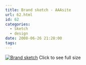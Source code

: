 ```yaml
---
title: Brand sketch - AAAsite
url: 62.html
id: 62
categories:
  - Sketch
  - design
date: 2008-06-26 21:28:00
tags:
---
```


[![Brand sketch](aaasite-300x225.jpg "aaasite")](aaasite.jpg) Click to see full size